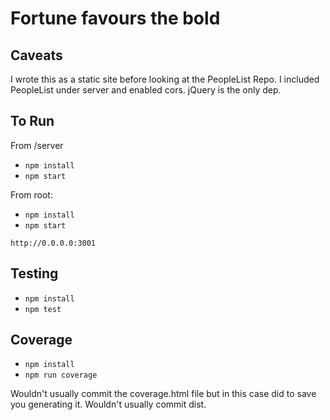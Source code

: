 # Fortune favours the bold

## Caveats

I wrote this as a static site before looking at the PeopleList Repo. I included PeopleList under server and enabled cors.
jQuery is the only dep.


## To Run
From /server
- `npm install`
- `npm start`

From root:
- `npm install`
- `npm start`

`http://0.0.0.0:3001`

## Testing
- `npm install`
- `npm test`

## Coverage
- `npm install`
- `npm run coverage`

Wouldn't usually commit the coverage.html file but in this case did to save you generating it.
Wouldn't usually commit dist.


